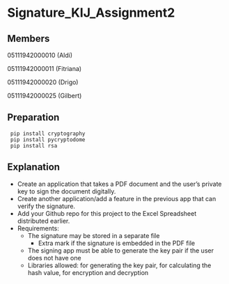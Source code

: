 # Signature_KIJ_Assignment2

## Members

05111942000010 (Aldi)

05111942000011 (Fitriana)

05111942000020 (Drigo)

05111942000025 (Gilbert)

## Preparation
```
 pip install cryptography
 pip install pycryptodome
 pip install rsa
```

## Explanation

* Create an application that takes a PDF document and the user’s private key to sign the document digitally.
* Create another application/add a feature in the previous app that can verify the signature.
* Add your Github repo for this project to the Excel Spreadsheet distributed earlier.
* Requirements:
  * The signature may be stored in a separate file
    * Extra mark if the signature is embedded in the PDF file
  * The signing app must be able to generate the key pair if the user does not have one
  * Libraries allowed: for generating the key pair, for calculating the hash value, for encryption and decryption
